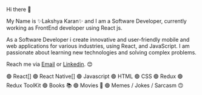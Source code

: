Hi there 👋

My Name is ✨Lakshya Karan✨ and I am a Software Developer, currently working as FrontEnd developer using React js.

As a Software Developer i create innovative and user-friendly mobile and web applications for various industries, using React, and JavaScript. I am passionate about learning new technologies and solving complex problems.

Reach me via [Email](lakshyakaran@gmail.com) or [Linkedin](https://www.linkedin.com/in/lakshyakaran/). 😊

🟢 React[]
🟢 React Native[]
🟢 Javascript
🟢 HTML
🟢 CSS
🟢 Redux
🟢 Redux ToolKit
🟢 Books 📚
🟢 Movies 🎥
🟢 Memes / Jokes / Sarcasm 🙃
